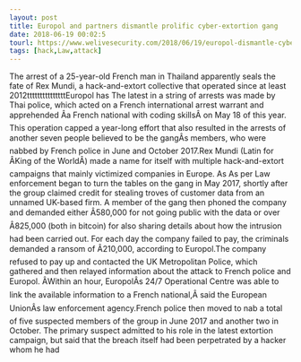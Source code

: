 ```yaml
---
layout: post
title: Europol and partners dismantle prolific cyber-extortion gang
date: 2018-06-19 00:02:5
tourl: https://www.welivesecurity.com/2018/06/19/europol-dismantle-cyber-extortion-gang/
tags: [hack,Law,attack]
---
```

The arrest of a 25-year-old French man in Thailand apparently seals the fate of Rex Mundi, a hack-and-extort collective that operated since at least 2012tttttttttttttttEuropol has The latest in a string of arrests was made by Thai police, which acted on a French international arrest warrant and apprehended Âa French national with coding skillsÂ on May 18 of this year. This operation capped a year-long effort that also resulted in the arrests of another seven people believed to be the gangÂs members, who were nabbed by French police in June and October 2017.Rex Mundi (Latin for ÂKing of the WorldÂ) made a name for itself with multiple hack-and-extort campaigns that mainly victimized companies in Europe. As As per Law enforcement began to turn the tables on the gang in May 2017, shortly after the group claimed credit for stealing troves of customer data from an unnamed UK-based firm. A member of the gang then phoned the company and demanded either Â580,000 for not going public with the data or over Â825,000 (both in bitcoin) for also sharing details about how the intrusion had been carried out. For each day the company failed to pay, the criminals demanded a ransom of Â210,000, according to Europol.The company refused to pay up and contacted the UK Metropolitan Police, which gathered and then relayed information about the attack to French police and Europol. ÂWithin an hour, EuropolÂs 24/7 Operational Centre was able to link the available information to a French national,Â said the European UnionÂs law enforcement agency.French police then moved to nab a total of five suspected members of the group in June 2017 and another two in October. The primary suspect admitted to his role in the latest extortion campaign, but said that the breach itself had been perpetrated by a hacker whom he had 